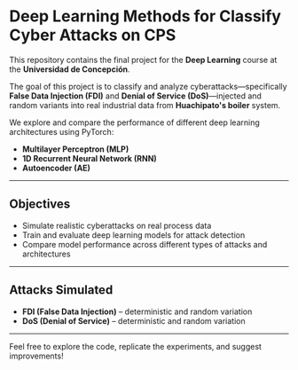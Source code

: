 # Deep Learning Methods for Classify Cyber Attacks on CPS

This repository contains the final project for the **Deep Learning** course at the **Universidad de Concepción**.

The goal of this project is to classify and analyze cyberattacks—specifically **False Data Injection (FDI)** and **Denial of Service (DoS)**—injected and random variants into real industrial data from **Huachipato's boiler** system.

We explore and compare the performance of different deep learning architectures using PyTorch:

- **Multilayer Perceptron (MLP)**
- **1D Recurrent Neural Network (RNN)**
- **Autoencoder (AE)**

---

## Objectives

- Simulate realistic cyberattacks on real process data
- Train and evaluate deep learning models for attack detection
- Compare model performance across different types of attacks and architectures

---

## Attacks Simulated

- **FDI (False Data Injection)** – deterministic and random variation
- **DoS (Denial of Service)** – deterministic and random variation

---

Feel free to explore the code, replicate the experiments, and suggest improvements!



